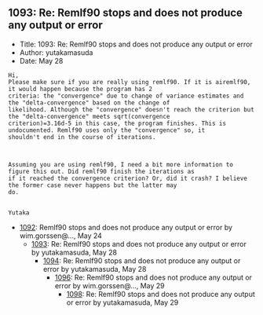 ## 1093: Re: Remlf90 stops and does not produce any output or error

- Title: 1093: Re: Remlf90 stops and does not produce any output or error
- Author: yutakamasuda
- Date: May 28
```
Hi,
Please make sure if you are really using remlf90. If it is airemlf90, it would happen because the program has 2
criteria: the "convergence" due to change of variance estimates and the "delta-convergence" based on the change of
likelihood. Although the "convergence" doesn't reach the criterion but the "delta-convergence" meets sqrt(convergence
criterion)=3.16d-5 in this case, the program finishes. This is undocumented. Remlf90 uses only the "convergence" so, it
shouldn't end in the course of iterations.



Assuming you are using remlf90, I need a bit more information to figure this out. Did remlf90 finish the iterations as
if it reached the convergence criterion? Or, did it crash? I believe the former case never happens but the latter may
do.


Yutaka
```

- [1092](1092.md): Remlf90 stops and does not produce any output or error by wim.gorssen@..., May 24
    - [1093](1093.md): Re: Remlf90 stops and does not produce any output or error by yutakamasuda, May 28
        - [1094](1094.md): Re: Remlf90 stops and does not produce any output or error by yutakamasuda, May 28
            - [1096](1096.md): Re: Remlf90 stops and does not produce any output or error by wim.gorssen@..., May 29
                - [1098](1098.md): Re: Remlf90 stops and does not produce any output or error by yutakamasuda, May 29
